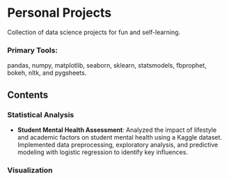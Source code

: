 # Personal Projects

Collection of data science projects for fun and self-learning.

### **Primary Tools:**  
pandas, numpy, matplotlib, seaborn, sklearn, statsmodels, fbprophet, bokeh, nltk, and pygsheets.

## **Contents**

### Statistical Analysis
- **Student Mental Health Assessment**: Analyzed the impact of lifestyle and academic factors on student mental health using a Kaggle dataset. Implemented data preprocessing, exploratory analysis, and predictive modeling with logistic regression to identify key influences.



### **Visualization**


